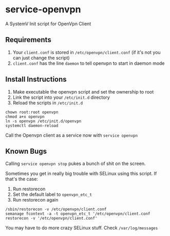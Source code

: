 service-openvpn
===============

A SystemV Init script for OpenVpn Client


Requirements
-------------

1. Your `client.conf` is stored in `/etc/openvpn/client.conf` (if it's not you can just change the script)
2. `client.conf` has the line `daemon` to tell openvpn to start in daemon mode

Install Instructions
--------------------

1. Make executable the openvpn script and set the ownership to root
2. Link the script into your `/etc/init.d` directory
3. Reload the scripts in `/etc/init.d`


````
chown root:root openvpn
chmod a+x openvpn
ln -s openvpn /etc/init.d/openvpn
systemctl daemon-reload
````


Call the Openvpn client as a service now with `service openvpn`


Known Bugs
----------

Calling `service openvpn stop` pukes a bunch of shit on the screen.

Sometimes you get in really big trouble with SELinux using this script. If that's the case:

1. Run restorecon
2. Set the default label to `openvpn_etc_t`
3. Run restorecon again

````
/sbin/restorecon -v /etc/openvpn/client.conf
semanage fcontext -a -t openvpn_etc_t '/etc/openvpn/client.conf
restorecon -v '/etc/openvpn/client.conf'
````

You may have to do more crazy SELinux stuff. Check `/var/log/messages`
